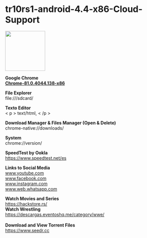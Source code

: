 # tr10rs1-android-4.4-x86-Cloud-Support

<img src="https://github.com/jesusgarcia149/tr10rs1-android-4.4-x86-for-cloud/blob/browser/Screenshot_2023-07-13-19-17-19.png" height="128px"><br>

<b>Google Chrome</b></br>
<a href="https://apkgold.es/download?file_id=1753878/chrome">
 <b>Chrome-81.0.4044.138-x86</b>
</a>

<b>File Explorer</b> <br>
file:///sdcard/

<b>Texto Editor</b> <br>
&lt; p &gt; text/html, <html contenteditable> &lt; /p &gt;

<b>Download Manager & Files Manager (Open & Delete)</b> <br>
chrome-native://downloads/

<b>System</b> <br>
chrome://version/

<b>SpeedTest by Ookla</b> <br>
https://www.speedtest.net/es

<b> Links to Social Media  </b>  <br>
www.youtube.com <br>
www.facebook.com <br>
www.instagram.com <br>
www.web.whatsapp.com <br>

<b>Watch Movies and Series</b> <br>
https://hackstore.rs/ <br>
<b>Watch Wrestling</b> <br>
https://descargas.eventoshq.me/category/wwe/ <br>
<br>
<b> Download and View Torrent Files </b> <br>
https://www.seedr.cc <br>
